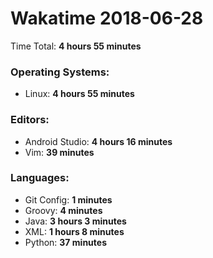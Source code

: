 # Wakatime 2018-06-28

Time Total: **4 hours 55 minutes**

### Operating Systems:
- Linux: **4 hours 55 minutes** 

### Editors:
- Android Studio: **4 hours 16 minutes** 
- Vim: **39 minutes** 

### Languages:
- Git Config: **1 minutes** 
- Groovy: **4 minutes** 
- Java: **3 hours 3 minutes** 
- XML: **1 hours 8 minutes** 
- Python: **37 minutes** 

